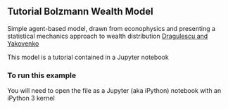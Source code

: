 ## Tutorial Bolzmann Wealth Model

Simple agent-based model, drawn from econophysics and presenting a statistical mechanics approach to wealth distribution [Dragulescu and Yakovenko](http://arxiv.org/pdf/cond-mat/0211175v1.pdf)


This model is a tutorial contained in a Jupyter notebook


### To run this example

You will need to open the file as a Jupyter (aka iPython) notebook with an iPython 3 kernel